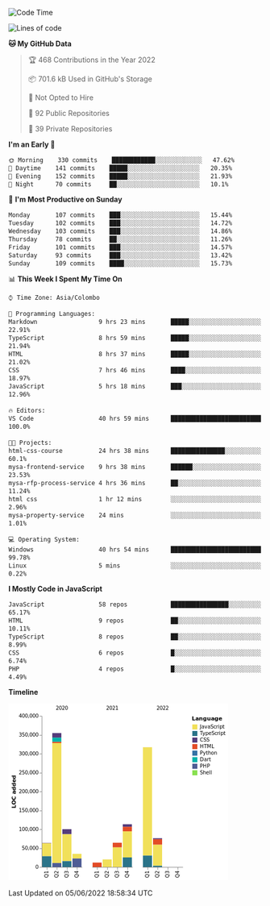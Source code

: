 
<!--START_SECTION:waka-->
![Code Time](http://img.shields.io/badge/Code%20Time-0%20secs-blue)

![Lines of code](https://img.shields.io/badge/From%20Hello%20World%20I%27ve%20Written-1%20Million%20lines%20of%20code-blue)

**🐱 My GitHub Data** 

> 🏆 468 Contributions in the Year 2022
 > 
> 📦 701.6 kB Used in GitHub's Storage 
 > 
> 🚫 Not Opted to Hire
 > 
> 📜 92 Public Repositories 
 > 
> 🔑 39 Private Repositories  
 > 
**I'm an Early 🐤** 

```text
🌞 Morning    330 commits    ████████████░░░░░░░░░░░░░   47.62% 
🌆 Daytime    141 commits    █████░░░░░░░░░░░░░░░░░░░░   20.35% 
🌃 Evening    152 commits    █████░░░░░░░░░░░░░░░░░░░░   21.93% 
🌙 Night      70 commits     ██░░░░░░░░░░░░░░░░░░░░░░░   10.1%

```
📅 **I'm Most Productive on Sunday** 

```text
Monday       107 commits    ███░░░░░░░░░░░░░░░░░░░░░░   15.44% 
Tuesday      102 commits    ███░░░░░░░░░░░░░░░░░░░░░░   14.72% 
Wednesday    103 commits    ███░░░░░░░░░░░░░░░░░░░░░░   14.86% 
Thursday     78 commits     ██░░░░░░░░░░░░░░░░░░░░░░░   11.26% 
Friday       101 commits    ███░░░░░░░░░░░░░░░░░░░░░░   14.57% 
Saturday     93 commits     ███░░░░░░░░░░░░░░░░░░░░░░   13.42% 
Sunday       109 commits    ████░░░░░░░░░░░░░░░░░░░░░   15.73%

```


📊 **This Week I Spent My Time On** 

```text
⌚︎ Time Zone: Asia/Colombo

💬 Programming Languages: 
Markdown                 9 hrs 23 mins       █████░░░░░░░░░░░░░░░░░░░░   22.91% 
TypeScript               8 hrs 59 mins       █████░░░░░░░░░░░░░░░░░░░░   21.94% 
HTML                     8 hrs 37 mins       █████░░░░░░░░░░░░░░░░░░░░   21.02% 
CSS                      7 hrs 46 mins       ████░░░░░░░░░░░░░░░░░░░░░   18.97% 
JavaScript               5 hrs 18 mins       ███░░░░░░░░░░░░░░░░░░░░░░   12.96%

🔥 Editors: 
VS Code                  40 hrs 59 mins      █████████████████████████   100.0%

🐱‍💻 Projects: 
html-css-course          24 hrs 38 mins      ███████████████░░░░░░░░░░   60.1% 
mysa-frontend-service    9 hrs 38 mins       ██████░░░░░░░░░░░░░░░░░░░   23.53% 
mysa-rfp-process-service 4 hrs 36 mins       ██░░░░░░░░░░░░░░░░░░░░░░░   11.24% 
html css                 1 hr 12 mins        ░░░░░░░░░░░░░░░░░░░░░░░░░   2.96% 
mysa-property-service    24 mins             ░░░░░░░░░░░░░░░░░░░░░░░░░   1.01%

💻 Operating System: 
Windows                  40 hrs 54 mins      █████████████████████████   99.78% 
Linux                    5 mins              ░░░░░░░░░░░░░░░░░░░░░░░░░   0.22%

```

**I Mostly Code in JavaScript** 

```text
JavaScript               58 repos            ████████████████░░░░░░░░░   65.17% 
HTML                     9 repos             ██░░░░░░░░░░░░░░░░░░░░░░░   10.11% 
TypeScript               8 repos             ██░░░░░░░░░░░░░░░░░░░░░░░   8.99% 
CSS                      6 repos             █░░░░░░░░░░░░░░░░░░░░░░░░   6.74% 
PHP                      4 repos             █░░░░░░░░░░░░░░░░░░░░░░░░   4.49%

```


**Timeline**

![Chart not found](https://raw.githubusercontent.com/ccweerasinghe1994/ccweerasinghe1994/master/charts/bar_graph.png) 


 Last Updated on 05/06/2022 18:58:34 UTC
<!--END_SECTION:waka-->
